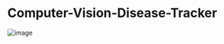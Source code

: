 # Computer-Vision-Disease-Tracker

![image](https://github.com/arjuntrivedi/Computer-Vision-Disease-Tracker/assets/72959325/f1451820-fa74-45d4-8455-991b6ffe1533)
